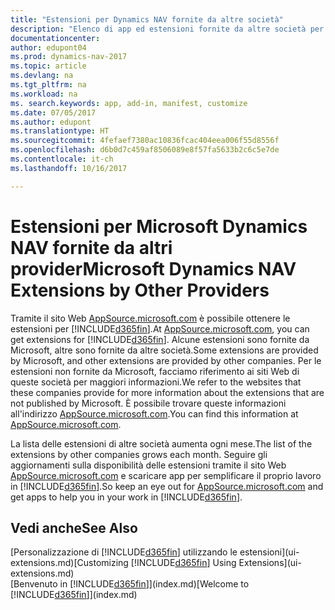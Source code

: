 ```yaml
---
title: "Estensioni per Dynamics NAV fornite da altre società"
description: "Elenco di app ed estensioni fornite da altre società per personalizzare Dynamics NAV."
documentationcenter: 
author: edupont04
ms.prod: dynamics-nav-2017
ms.topic: article
ms.devlang: na
ms.tgt_pltfrm: na
ms.workload: na
ms. search.keywords: app, add-in, manifest, customize
ms.date: 07/05/2017
ms.author: edupont
ms.translationtype: HT
ms.sourcegitcommit: 4fefaef7380ac10836fcac404eea006f55d8556f
ms.openlocfilehash: d6b0d7c459af8506089e8f57fa5633b2c6c5e7de
ms.contentlocale: it-ch
ms.lasthandoff: 10/16/2017

---
```

# <a name="microsoft-dynamics-nav-extensions-by-other-providers"></a><span data-ttu-id="f9314-103">Estensioni per Microsoft Dynamics NAV fornite da altri provider</span><span class="sxs-lookup"><span data-stu-id="f9314-103">Microsoft Dynamics NAV Extensions by Other Providers</span></span>
<span data-ttu-id="f9314-104">Tramite il sito Web [AppSource.microsoft.com](https://appsource.microsoft.com/) è possibile ottenere le estensioni per [!INCLUDE[d365fin](includes/d365fin_md.md)].</span><span class="sxs-lookup"><span data-stu-id="f9314-104">At [AppSource.microsoft.com](https://appsource.microsoft.com/), you can get extensions for [!INCLUDE[d365fin](includes/d365fin_md.md)].</span></span> <span data-ttu-id="f9314-105">Alcune estensioni sono fornite da Microsoft, altre sono fornite da altre società.</span><span class="sxs-lookup"><span data-stu-id="f9314-105">Some extensions are provided by Microsoft, and other extensions are provided by other companies.</span></span> <span data-ttu-id="f9314-106">Per le estensioni non fornite da Microsoft, facciamo riferimento ai siti Web di queste società per maggiori informazioni.</span><span class="sxs-lookup"><span data-stu-id="f9314-106">We refer to the websites that these companies provide for more information about the extensions that are not published by Microsoft.</span></span> <span data-ttu-id="f9314-107">È possibile trovare queste informazioni all'indirizzo [AppSource.microsoft.com](https://appsource.microsoft.com/en-us/marketplace/apps?product=dynamics-365%3Bdynamics-365-for-financials&page=1).</span><span class="sxs-lookup"><span data-stu-id="f9314-107">You can find this information at [AppSource.microsoft.com](https://appsource.microsoft.com/en-us/marketplace/apps?product=dynamics-365%3Bdynamics-365-for-financials&page=1).</span></span>  

<span data-ttu-id="f9314-108">La lista delle estensioni di altre società aumenta ogni mese.</span><span class="sxs-lookup"><span data-stu-id="f9314-108">The list of the extensions by other companies grows each month.</span></span> <span data-ttu-id="f9314-109">Seguire gli aggiornamenti sulla disponibilità delle estensioni tramite il sito Web [AppSource.microsoft.com](https://appsource.microsoft.com/en-us/marketplace/apps?product=dynamics-365%3Bdynamics-365-for-financials&page=1) e scaricare app per semplificare il proprio lavoro in [!INCLUDE[d365fin](includes/d365fin_md.md)].</span><span class="sxs-lookup"><span data-stu-id="f9314-109">So keep an eye out for [AppSource.microsoft.com](https://appsource.microsoft.com/en-us/marketplace/apps?product=dynamics-365%3Bdynamics-365-for-financials&page=1) and get apps to help you in your work in [!INCLUDE[d365fin](includes/d365fin_md.md)].</span></span>  

## <a name="see-also"></a><span data-ttu-id="f9314-110">Vedi anche</span><span class="sxs-lookup"><span data-stu-id="f9314-110">See Also</span></span>
<span data-ttu-id="f9314-111">[Personalizzazione di [!INCLUDE[d365fin](includes/d365fin_md.md)] utilizzando le estensioni](ui-extensions.md)</span><span class="sxs-lookup"><span data-stu-id="f9314-111">[Customizing [!INCLUDE[d365fin](includes/d365fin_md.md)] Using Extensions](ui-extensions.md)</span></span>  
<span data-ttu-id="f9314-112">[Benvenuto in [!INCLUDE[d365fin](includes/d365fin_md.md)]](index.md)</span><span class="sxs-lookup"><span data-stu-id="f9314-112">[Welcome to [!INCLUDE[d365fin](includes/d365fin_md.md)]](index.md)</span></span>  

